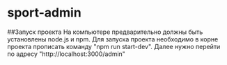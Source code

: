 # sport-admin
##Запуск проекта
На компьютере предварительно должны быть установлены node.js и npm.
Для запуска проекта необходимо в корне проекта прописать команду "npm run start-dev".
Далее нужно перейти по адресу "http://localhost:3000/admin"
